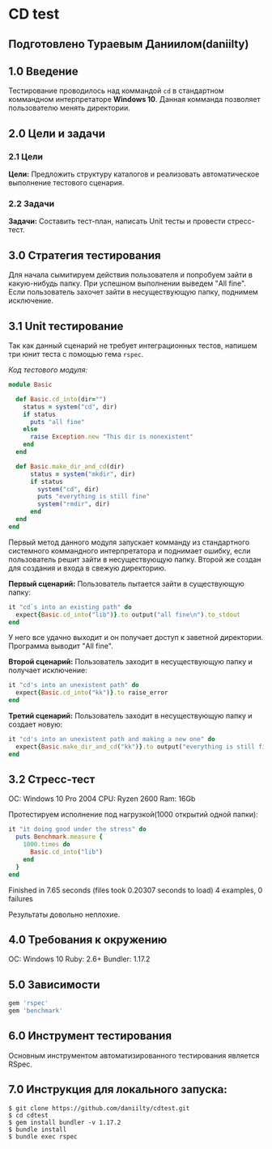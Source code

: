 # CD test

## Подготовлено Тураевым Даниилом(daniilty)

## 1.0 Введение

Тестирование проводилось над коммандой `cd` в стандартном коммандном интерпретаторе **Windows 10**. Данная комманда позволяет пользователю менять директории.

## 2.0 Цели и задачи

### 2.1 Цели

**Цели:** Предложить структуру каталогов и реализовать автоматическое выполнение тестового сценария.

### 2.2 Задачи

**Задачи:** Составить тест-план, написать Unit тесты и провести стресс-тест.

## 3.0 Стратегия тестирования

Для начала сымитируем действия пользователя и попробуем зайти в какую-нибудь папку. При успешном выполнении выведем "All fine". Если пользователь захочет зайти в несуществующую папку, поднимем исключение.

## 3.1 Unit тестирование

Так как данный сценарий не требует интеграционных тестов, напишем три юнит теста с помощью гема `rspec`.

*Код тестового модуля:*

```ruby
module Basic

  def Basic.cd_into(dir="")
    status = system("cd", dir)
    if status
      puts "all fine"
    else
      raise Exception.new "This dir is nonexistent"
    end
  end

  def Basic.make_dir_and_cd(dir)
      status = system("mkdir", dir)
      if status
        system("cd", dir)
        puts "everything is still fine"
        system("rmdir", dir)
      end
  end
end
```
Первый метод данного модуля запускает комманду из стандартного системного коммандного интерпретатора и поднимает ошибку, если пользователь решит зайти в несуществующую папку. Второй же создан для создания и входа в свежую директорию.

**Первый сценарий:** Пользователь пытается зайти в существующую папку:
```ruby
it "cd`s into an existing path" do
  expect{Basic.cd_into("lib")}.to output("all fine\n").to_stdout
end
```
У него все удачно выходит и он получает доступ к заветной директории. Программа выводит "All fine".

**Второй сценарий:** Пользователь заходит в несуществующую папку и получает исключение:
```ruby
it "cd's into an unexistent path" do
  expect{Basic.cd_into("kk")}.to raise_error
end
```

**Третий сценарий:** Пользователь заходит в несуществующую папку и создает новую:
```ruby
it "cd's into an unexistent path and making a new one" do
  expect{Basic.make_dir_and_cd("kk")}.to output("everything is still fine\n").to_stdout
end
```
## 3.2 Стресс-тест
ОС: Windows 10 Pro 2004
CPU: Ryzen 2600
Ram: 16Gb

Протестируем исполнение под нагрузкой(1000 открытий одной папки):
```ruby
it "it doing good under the stress" do
  puts Benchmark.measure {
    1000.times do
      Basic.cd_into("lib")
    end
  }
end
```
Finished in 7.65 seconds (files took 0.20307 seconds to load)
4 examples, 0 failures

Результаты довольно неплохие.

## 4.0 Требования к окружению

ОС: Windows 10
Ruby: 2.6+
Bundler: 1.17.2

## 5.0 Зависимости

```ruby
gem 'rspec'
gem 'benchmark'
```

## 6.0 Инструмент тестирования

Основным инструментом автоматизированного тестирования является RSpec.

## 7.0 Инструкция для локального запуска:
```
$ git clone https://github.com/daniilty/cdtest.git
$ cd cdtest
$ gem install bundler -v 1.17.2
$ bundle install
$ bundle exec rspec
```

